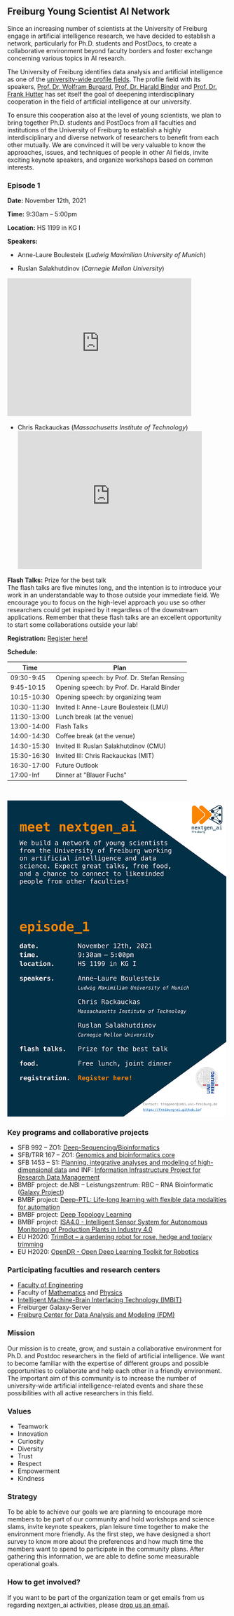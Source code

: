 ## Freiburg Young Scientist AI Network

Since an increasing number of scientists at the University of Freiburg engage in artificial intelligence research, we have decided to establish a network, particularly for Ph.D. students and PostDocs, to create a collaborative environment beyond faculty borders and foster exchange concerning various topics in AI research.

The University of Freiburg identifies data analysis and artificial intelligence as one of the [university-wide profile fields](https://uni-freiburg.de/research/research-profile/). The profile field with its speakers, [Prof. Dr. Wolfram Burgard](http://www2.informatik.uni-freiburg.de/~burgard/), [Prof. Dr. Harald Binder](https://www.uniklinik-freiburg.de/imbi/mitarbeiter.html?imbiuser=binderh&cHash=25474d715bfa2d216b434ede5e813202) and [Prof. Dr. Frank Hutter](http://aad.informatik.uni-freiburg.de/people/hutter/) has set itself the goal of deepening interdisciplinary cooperation in the field of artificial intelligence at our university.

To ensure this cooperation also at the level of young scientists, we plan to bring together Ph.D. students and PostDocs from all faculties and institutions of the University of Freiburg to establish a highly interdisciplinary and diverse network of researchers to benefit from each other mutually. We are convinced it will be very valuable to know the approaches, issues, and techniques of people in other AI fields, invite exciting keynote speakers, and organize workshops based on common interests.

### Episode 1

<b>Date:</b>     November 12th, 2021

<b>Time:</b>     9:30am – 5:00pm

<b>Location:</b> HS 1199 in KG I

<b>Speakers:</b> 
* Anne-Laure Boulesteix (*Ludwig Maximilian University of Munich*)

* Ruslan Salakhutdinov (*Carnegie Mellon University*)
<iframe width="420" height="315" src="https://www.youtube.com/watch?v=geYGg7ikrp0" frameborder="0" allow="autoplay; encrypted-media" allowfullscreen></iframe>
          
* Chris Rackauckas (*Massachusetts Institute of Technology*)
<embed width="420" height="315" src="https://www.youtube.com/watch?v=FihLyzdjN_8" frameborder="0" allow="autoplay; encrypted-media" allowfullscreen></embed>
          

          
<b>Flash Talks:</b> Prize for the best talk
<br>
The flash talks are five minutes long, and the intention is to introduce your work in an understandable way to those outside your immediate field. We encourage you to focus on the high-level approach you use so other researchers could get inspired by it regardless of the downstream applications. Remember that these flash talks are an excellent opportunity to start some collaborations outside your lab!
          
<b>Registration:</b> <a href ="https://docs.google.com/forms/d/e/1FAIpQLSc9di9MxqsCOAUCe5ps9lpisdNrEnSBIhjHW5yFSQW_915Imw/viewform" > Register here!</a>

<b>Schedule: </b>

| Time  |  Plan |
|---|---|
| 09:30-9:45 | Opening speech: by Prof. Dr. Stefan Rensing |
| 9:45-10:15 | Opening speech: by Prof. Dr. Harald Binder |
| 10:15-10:30 | Opening speech: by organizing team |
| 10:30-11:30 | Invited I: Anne-Laure Boulesteix (LMU) |
| 11:30-13:00 | Lunch break (at the venue)|
| 13:00-14:00 | Flash Talks |
| 14:00-14:30 | Coffee break (at the venue)|
| 14:30-15:30 | Invited II: Ruslan Salakhutdinov (CMU) |
| 15:30-16:30 | Invited III: Chris Rackauckas (MIT)|
| 16:30-17:00 | Future Outlook |
| 17:00-Inf | Dinner at "Blauer Fuchs" |

<br>

![alt text](PFM_flyer_final.png)

### Key programs and collaborative projects

* SFB 992 – ZO1: [Deep-Sequencing/Bioinformatics](https://www.sfb992.uni-freiburg.de/research/projects/z1/)
* SFB/TRR 167 – ZO1: [Genomics and bioinformatics core](http://www.sfb-trr167.uni-freiburg.de/projects/genomics-and-bioinformatics-core/)
* SFB 1453 – S1: [Planning, integrative analyses and modeling of high-dimensional data](https://www.sfb1453.uni-freiburg.de/research/projects/s1/) and INF: [Information Infrastructure Project for Research Data Management](https://www.sfb1453.uni-freiburg.de/research/projects/inf/) 
* BMBF project: de.NBI – Leistungszentrum: RBC – RNA Bioinformatic ([Galaxy Project](http://www.bioinf.uni-freiburg.de/Galaxy/index.html?de))
* BMBF project: [Deep-PTL: Life-long learning with flexible data modalities for automation](https://lmb.informatik.uni-freiburg.de/research/funded_projects/bmbf_deepptl/)
* BMBF project: [Deep Topology Learning](https://keuperj.github.io/DeToL/)
* BMBF project: [ISA4.0 - Intelligent Sensor System for Autonomous Monitoring of Production Plants in Industry 4.0](https://elektronikforschung.de/projekte/isa4.0)
* EU H2020: [TrimBot – a gardening robot for rose, hedge and topiary trimming](https://lmb.informatik.uni-freiburg.de/research/funded_projects/eu_trimbot/)
* EU H2020: [OpenDR - Open Deep Learning Toolkit for Robotics](https://opendr.eu)

### Participating faculties and research centers

* [Faculty of Engineering](https://www.tf.uni-freiburg.de/en/research)
* Faculty of [Mathematics](https://www.math.uni-freiburg.de/forschung/index.html?l=en) and [Physics](https://www.physik.uni-freiburg.de/research/forschungsgruppen_en?set_language=en)
* [Intelligent Machine-Brain Interfacing Technology (IMBIT)](https://www.brainlinks-braintools.uni-freiburg.de/imbit/)
* Freiburger Galaxy-Server
* [Freiburg Center for Data Analysis and Modeling (FDM)](http://www.fdm.uni-freiburg.de/)

### Mission

Our mission is to create, grow, and sustain a collaborative environment for Ph.D. and Postdoc researchers in the field of artificial intelligence. We want to become familiar with the expertise of different groups and possible opportunities to collaborate and help each other in a friendly environment. The important aim of this community is to increase the number of university-wide artificial intelligence-related events and share these possibilities with all active researchers in this field.

### Values

* Teamwork
* Innovation
* Curiosity
* Diversity
* Trust
* Respect
* Empowerment
* Kindness

### Strategy

To be able to achieve our goals we are planning to encourage more members to be part of our community and hold workshops and science slams, invite keynote speakers, plan leisure time together to make the environment more friendly. As the first step, we have designed a short survey to know more about the preferences and how much time the members want to spend to participate in the community plans. After gathering this information, we are able to define some measurable operational goals.


### How to get involved?

If you want to be part of the organization team or get emails from us regarding nextgen_ai activities, please [drop us an email](mailto:treppner@imbi.uni-freiburg.de).


